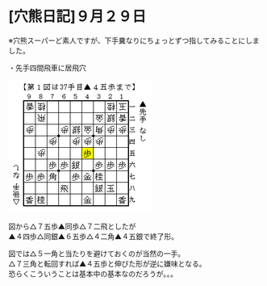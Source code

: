 # [穴熊日記]９月２９日  

※穴熊スーパーど素人ですが、下手糞なりにちょっとずつ指してみることにしました。  

・先手四間飛車に居飛穴  

![](images/20131002023849.png)  

図から△７五歩▲同歩△７二飛としたが  
▲４四歩△同銀▲６五歩△４二角▲４五銀で終了形。  

図では△５一角と当たりを避けておくのが当然の一手。  
△７三角と転回すれば▲４五歩と伸びた形が逆に嫌味となる。  
恐らくこういうことは基本中の基本なのだろうが。。。  
